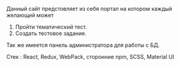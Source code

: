 Данный сайт предстовляет из себя портал на котором каждый желающий может 
1. Пройти тематический тест.
2. Создать тестовое задание.

Так же имеется панель администратора для работы с БД.

Стек :
React,
Redux,
WebPack,
сторонние npm,
SCSS,
Material UI
